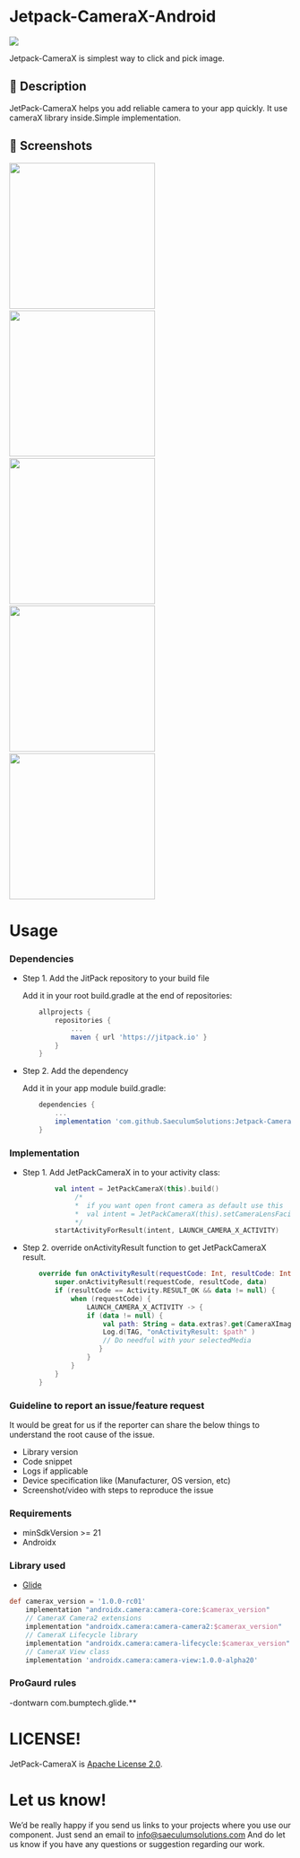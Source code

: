 # Jetpack-CameraX-Android

[![](https://jitpack.io/v/SaeculumSolutions/Jetpack-CameraX-Android.svg)](https://jitpack.io/#SaeculumSolutions/Jetpack-CameraX-Android)

Jetpack-CameraX is simplest way to click and pick image.

## :scroll: Description
JetPack-CameraX helps you add reliable camera to your app quickly. It use cameraX library inside.Simple implementation.

## :camera_flash: Screenshots
<!-- You can add more screenshots here if you like -->
<img src="/results/Screenshot_1.jpg" width="260">&emsp;<img src="/results/Screenshot_2.jpg" width="260">&emsp;<img src="/results/Screenshot_3.jpg" width="260">&emsp;<img src="/results/Screenshot_4.jpg" width="260">&emsp;<img src="/results/Screenshot_5.jpg" width="260">

# Usage

### Dependencies

* Step 1. Add the JitPack repository to your build file
    
    Add it in your root build.gradle at the end of repositories:

    ```groovy
	    allprojects {
		    repositories {
			    ...
			    maven { url 'https://jitpack.io' }
		    }
	    }
    ``` 

* Step 2. Add the dependency
    
    Add it in your app module build.gradle:
    
    ```groovy
        dependencies {
            ...
            implementation 'com.github.SaeculumSolutions:Jetpack-CameraX-Android:1.0.0'
        }
    ``` 
    
 ### Implementation
 
 * Step 1. Add JetPackCameraX in to your activity class:
    
       
    ```kotlin
            val intent = JetPackCameraX(this).build()
                 /*
                 *  if you want open front camera as default use this
                 *  val intent = JetPackCameraX(this).setCameraLensFacingFront(true).build()
                 */
            startActivityForResult(intent, LAUNCH_CAMERA_X_ACTIVITY)
    ```


* Step 2. override onActivityResult function to get JetPackCameraX result.

    ```kotlin
        override fun onActivityResult(requestCode: Int, resultCode: Int, data: Intent?) {
            super.onActivityResult(requestCode, resultCode, data)
            if (resultCode == Activity.RESULT_OK && data != null) {
                when (requestCode) {
                    LAUNCH_CAMERA_X_ACTIVITY -> {
                    if (data != null) {
                        val path: String = data.extras?.get(CameraXImage.GET_CLICKED_IMAGE_URI).toString()
                        Log.d(TAG, "onActivityResult: $path" )
                        // Do needful with your selectedMedia
                       }
                    }
                }
            }
        }
    ```
### Guideline to report an issue/feature request
It would be great for us if the reporter can share the below things to understand the root cause of the issue.

* Library version
* Code snippet
* Logs if applicable
* Device specification like (Manufacturer, OS version, etc)
* Screenshot/video with steps to reproduce the issue
    
### Requirements

* minSdkVersion >= 21
* Androidx

### Library used

* [Glide](https://github.com/bumptech/glide)

``` groovy
def camerax_version = '1.0.0-rc01'
    implementation "androidx.camera:camera-core:$camerax_version"
    // CameraX Camera2 extensions
    implementation "androidx.camera:camera-camera2:$camerax_version"
    // CameraX Lifecycle library
    implementation "androidx.camera:camera-lifecycle:$camerax_version"
    // CameraX View class
    implementation 'androidx.camera:camera-view:1.0.0-alpha20'
```

### ProGaurd rules

-dontwarn com.bumptech.glide.**

# LICENSE!

JetPack-CameraX is [Apache License 2.0](/LICENSE).

# Let us know!
We’d be really happy if you send us links to your projects where you use our component. Just send an email to info@saeculumsolutions.com And do let us know if you have any questions or suggestion regarding our work.

